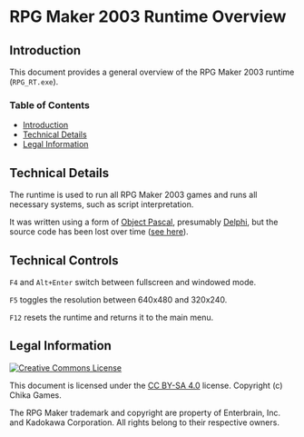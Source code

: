 # RPG Maker 2003 Runtime Overview
## Introduction
This document provides a general overview of the RPG Maker 2003 runtime (`RPG_RT.exe`).

### Table of Contents
* [Introduction](#introduction)
* [Technical Details](#technical-details)
* [Legal Information](#legal-information)

## Technical Details
The runtime is used to run all RPG Maker 2003 games and runs all necessary systems, such as script interpretation.

It was written using a form of [Object Pascal](https://en.wikipedia.org/wiki/Object_Pascal), presumably [Delphi](https://en.wikipedia.org/wiki/Delphi_(software)), but the source code has been lost over time ([see here](https://rpgmaker.net/engines/rm2k3/bulletins/30/)).

## Technical Controls
`F4` and `Alt+Enter` switch between fullscreen and windowed mode.

`F5` toggles the resolution between 640x480 and 320x240.

`F12` resets the runtime and returns it to the main menu.

## Legal Information
[![Creative Commons License](https://i.creativecommons.org/l/by-sa/4.0/88x31.png)](http://creativecommons.org/licenses/by-sa/4.0/)

This document is licensed under the [CC BY-SA 4.0](http://creativecommons.org/licenses/by-sa/4.0/) license. Copyright (c) Chika Games.

The RPG Maker trademark and copyright are property of Enterbrain, Inc. and Kadokawa Corporation. All rights belong to their respective owners.
